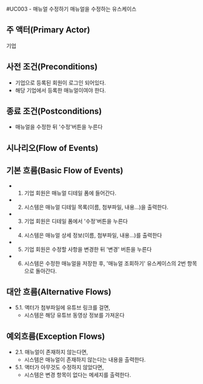 #UC003 - 매뉴얼 수정하기
매뉴얼을 수정하는 유스케이스

## 주 액터(Primary Actor)
기업

## 사전 조건(Preconditions)
- 기업으로 등록된 회원이 로그인 되어있다.
- 해당 기업에서 등록한 매뉴얼이여야 한다.

## 종료 조건(Postconditions)
- 매뉴얼을 수정한 뒤 '수정'버튼을 누른다

## 시나리오(Flow of Events)

## 기본 흐름(Basic Flow of Events)
- 1. 기업 회원은 매뉴얼 디테일 폼에 들어간다.
- 2. 시스템은 매뉴얼 디테일 목록(이름, 첨부파일, 내용...)을 출력한다.
- 3. 기업 회원은 디테일 폼에서 '수정'버튼을 누른다
- 4. 시스템은 매뉴얼 상세 정보(이름, 첨부파일, 내용...)를 출력한다
- 5. 기업 회원은 수정할 사항을 변경한 뒤 '변경' 버튼을 누른다
- 6. 시스템은 수정한 매뉴얼을 저장한 후, '매뉴얼 조회하기' 유스케이스의 2번 항목으로 돌아간다.

## 대안 흐름(Alternative Flows)
- 5.1. 액터가 첨부파일에 유튜브 링크를 걸면,
    - 시스템은 해당 유튜브 동영상 정보를 가져온다

## 예외흐름(Exception Flows)
- 2.1. 매뉴얼이 존재하지 않는다면,
    - 시스템은 매뉴얼이 존재하지 않는다는 내용을 출력한다.
- 5.1. 액터가 아무것도 수정하지 않았다면,
    - 시스템은 변경 항목이 없다는 메세지를 출력한다.
